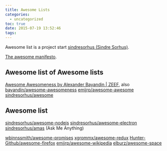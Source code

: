 ```yaml
---
title: Awesome Lists
categories:
  - uncategorized
toc: true
date: 2015-07-19 13:52:46
tags:
---
```


Awesome list is a project start [sindresorhus (Sindre Sorhus)](https://github.com/sindresorhus).

[The awesome manifesto](https://github.com/sindresorhus/awesome/blob/master/awesome.md).

## Awesome list of Awesome lists

[Awesome Awesomeness by Alexander Bayandin | ZEEF](https://awesome-awesomeness.zeef.com/alexander.bayandin), also [bayandin/awesome-awesomeness](https://github.com/bayandin/awesome-awesomeness)
[emijrp/awesome-awesome](https://github.com/emijrp/awesome-awesome)
[sindresorhus/awesome](https://github.com/sindresorhus/awesome)

## Awesome list

[sindresorhus/awesome-nodejs](https://github.com/sindresorhus/awesome-nodejs)
[sindresorhus/awesome-electron](https://github.com/sindresorhus/awesome-electron)
[sindresorhus/amas](https://github.com/sindresorhus/amas) (Ask Me Anything)

[wbinnssmith/awesome-promises](https://github.com/wbinnssmith/awesome-promises)
[xgrommx/awesome-redux](https://github.com/xgrommx/awesome-redux)
[Hunter-Github/awesome-firefox](https://github.com/Hunter-Github/awesome-firefox)
[emijrp/awesome-wikipedia](https://github.com/emijrp/awesome-wikipedia)
[elburz/awesome-space](https://github.com/elburz/awesome-space)
